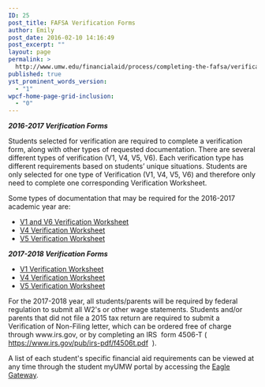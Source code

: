 ```yaml
---
ID: 25
post_title: FAFSA Verification Forms
author: Emily
post_date: 2016-02-10 14:16:49
post_excerpt: ""
layout: page
permalink: >
  http://www.umw.edu/financialaid/process/completing-the-fafsa/verification/forms/
published: true
yst_prominent_words_version:
  - "1"
wpcf-home-page-grid-inclusion:
  - "0"
---
```

<em><strong>2016-2017 Verification Forms</strong></em>

Students selected for verification are required to complete a verification form, along with other types of requested documentation. There are several different types of verification (V1, V4, V5, V6). Each verification type has different requirements based on students’ unique situations. Students are only selected for one type of Verification (V1, V4, V5, V6) and therefore only need to complete one corresponding Verification Worksheet.

Some types of documentation that may be required for the 2016-2017 academic year are:
<ul>
 	<li><a href="http://www.umw.edu/financialaid/wp-content/uploads/sites/31/2016/03/V1V6VerificationWS1617.pdf">V1 and V6 Verification Worksheet</a></li>
 	<li><a href="http://www.umw.edu/financialaid/wp-content/uploads/sites/31/2016/03/V4VerificationWS1617-2.docx">V4 Verification Worksheet</a></li>
 	<li><a href="http://www.umw.edu/financialaid/wp-content/uploads/sites/31/2016/03/V5VerificationWS1617.docx" rel="">V5 Verification Worksheet</a></li>
</ul>
<em><strong>2017-2018 Verification Forms
</strong></em>
<ul>
 	<li><a href="http://www.umw.edu/financialaid/wp-content/uploads/sites/31/2016/03/2017-2018Verification-Form-V1.pdf">V1 Verification Worksheet</a></li>
 	<li><a href="http://www.umw.edu/financialaid/wp-content/uploads/sites/31/2016/03/2017-2018Verification-Form-V4.pdf">V4 Verification Worksheet</a></li>
 	<li><a href="http://www.umw.edu/financialaid/wp-content/uploads/sites/31/2016/03/2017-2018Verification-Form-V5.pdf">V5 Verification Worksheet</a></li>
</ul>
For the 2017-2018 year, all students/parents will be required by federal regulation to submit all W2's or other wage statements. Students and/or parents that did not file a 2015 tax return are required to submit a Verification of Non-Filing letter, which can be ordered free of charge through www.irs.gov, or by completing an IRS  form 4506-T ( <a href="https://www.irs.gov/pub/irs-pdf/f4506t.pdf">https://www.irs.gov/pub/irs-pdf/f4506t.pdf</a>  ).

A list of each student's specific financial aid requirements can be viewed at any time through the student myUMW portal by accessing the <a href="https://orgsync.com/82489/chapter">Eagle Gateway</a>.